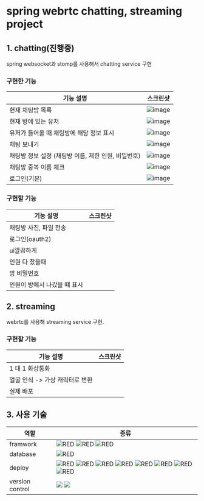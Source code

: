 # spring webrtc chatting, streaming project

## 1. chatting(진행중)
spring websocket과 stomp를 사용해서 chatting service 구현
### 구현한 기능
| 기능 설명 | 스크린샷 |
| -------- | -------- |
| 현재 채팅방 목록 | ![image](https://github.com/KimYooBin1/WebRtc_BE/assets/55120730/6c7735c7-0722-4788-8c07-22bac6ad4c69) |
| 현재 방에 있는 유저 | ![image](https://github.com/KimYooBin1/WebRtc_BE/assets/55120730/756907e8-cb38-4079-8657-a2e311f5caa7) |
| 유저가 들어올 때 채팅방에 해당 정보 표시 | ![image](https://github.com/KimYooBin1/WebRtc_BE/assets/55120730/c6682e2d-0c55-4419-af1e-ba5040d07dc4) |
| 채팅 보내기 | ![image](https://github.com/KimYooBin1/WebRtc_BE/assets/55120730/6970f7fd-6fbf-45ca-ab77-7e6fca9a59ac) |
| 채팅방 정보 설정 (채팅방 이름, 제한 인원, 비밀번호) | ![image](https://github.com/KimYooBin1/WebRtc_BE/assets/55120730/553f93b1-17fc-45e9-97eb-8a1ecacc88e7) |
| 채팅방 중복 이름 체크 | ![image](https://github.com/KimYooBin1/WebRtc_BE/assets/55120730/055ff339-95d1-473a-9a82-9bf5ba7966c5) |
| 로그인(기본) | ![image](https://github.com/KimYooBin1/WebRtc_BE/assets/55120730/73d56755-d1f4-41e7-9cfc-f9529864e41e) |

### 구현할 기능
| 기능 설명 | 스크린샷 |
| -------- | -------- |
| 채팅방 사진, 파일 전송 | |
| 로그인(oauth2) |  |
| ui깔끔하게 | |
| 인원 다 찼을때 | |
| 방 비밀번호 | |
| 인원이 방에서 나갔을 떄 표시 | |



## 2. streaming
webrtc를 사용해 streaming service 구현.

### 구현할 기능
| 기능 설명 | 스크린샷 |
| ------- | ----- |
| 1 대 1 화상통화 | |
| 얼굴 인식 -> 가상 캐릭터로 변환 | |
| 실제 배포 | |

## 3. 사용 기술
| 역할            | 종류
| -------------- | ----------------
| framwork       |  <img alt="RED" src ="https://img.shields.io/badge/SPRING Boot-6DB33F.svg?&style=for-the-badge&logo=SpringBoot&logoColor=white"/> <img alt="RED" src ="https://img.shields.io/badge/Spring Security-6DB33F.svg?&style=for-the-badge&logo=springsecurity&logoColor=white"/> <img alt="RED" src ="https://img.shields.io/badge/React-2361DAFB?style=for-the-badge&logo=React&logoColor=white" /> |
| database       | <img alt="RED" src ="https://img.shields.io/badge/MySQL-4479A1.svg?&style=for-the-badge&logo=MySQL&logoColor=white"/> |
| deploy         | <img alt="RED" src ="https://img.shields.io/badge/webrtc-333333?style=for-the-badge&logo=webrtc" /> <img alt="RED" src ="https://img.shields.io/badge/Nginx-009639.svg?&style=for-the-badge&logo=nginx&logoColor=white"/> <img alt="RED" src ="https://img.shields.io/badge/Docker-2496ED.svg?&style=for-the-badge&logo=docker&logoColor=white"/> <img alt="RED" src ="https://img.shields.io/badge/Amazon EC2-FF9900.svg?&style=for-the-badge&logo=AmazonEC2&logoColor=white"/> <img alt="RED" src ="https://img.shields.io/badge/Amazon Rds-527FFF.svg?&style=for-the-badge&logo=AmazonRds&logoColor=white"/> <img alt="RED" src ="https://img.shields.io/badge/Amazon S3-569A31.svg?&style=for-the-badge&logo=AmazonS3&logoColor=white"/> <img alt="RED" src ="https://img.shields.io/badge/Amazon Route 53-8C4FFF.svg?&style=for-the-badge&logo=Amazon Route 53&logoColor=white"/> <img alt="RED" src ="https://img.shields.io/badge/Certbot-FF1E0D.svg?&style=for-the-badge&logo=Certbot&logoColor=white"/> |                   
| version control|  <img src="https://img.shields.io/badge/Git-F05032?style=for-the-badge&logo=git&logoColor=white"> <img src="https://img.shields.io/badge/GitHub-181717?style=for-the-badge&logo=github&logoColor=white">   |
